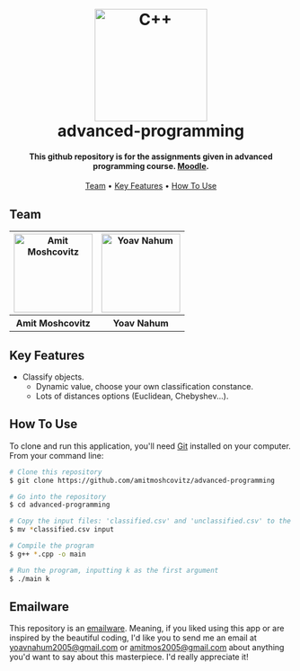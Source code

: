 
<h1 align="center">
  <br>
  <a href="https://github.com/amitmoshcovitz/advanced-programming"><img src="https://img.icons8.com/color/344/c-plus-plus-logo.png" alt="C++" width="200"></a>
  <br>
  advanced-programming
  <br>
</h1>

<h4 align="center">This github repository is for the assignments given in advanced programming course. <a href="https://lemida.biu.ac.il/course/view.php?id=71359" target="_blank">Moodle</a>.</h4>


<p align="center">
  <a href="#team">Team</a> •
  <a href="#key-features">Key Features</a> •
  <a href="#how-to-use">How To Use</a>
</p>



## Team
<table>
  <tr>
    <th style="text-align:center"><a href="https://github.com/amitmoshcovitz"><img src="https://avatars.githubusercontent.com/u/79401964?v=4" alt="Amit Moshcovitz" width="140" height="140"></a></th>
    <th style="text-align:center"><a href="https://github.com/YoavNahumus"><img src="https://avatars.githubusercontent.com/u/62788945?v=4" alt="Yoav Nahum" width="140" height="140"></a</th>
  </tr>
  <tr>
    <th>Amit Moshcovitz</td>
    <th>Yoav Nahum</td> 
  </tr>

</table>


## Key Features

* Classify objects.
  - Dynamic value, choose your own classification constance.
  - Lots of distances options (Euclidean, Chebyshev...).

## How To Use

To clone and run this application, you'll need [Git](https://git-scm.com) installed on your computer. From your command line:

```bash
# Clone this repository
$ git clone https://github.com/amitmoshcovitz/advanced-programming

# Go into the repository
$ cd advanced-programming

# Copy the input files: 'classified.csv' and 'unclassified.csv' to the 'input' folder
$ mv *classified.csv input

# Compile the program
$ g++ *.cpp -o main

# Run the program, inputting k as the first argument
$ ./main k
```

## Emailware

This repository is an [emailware](https://en.wiktionary.org/wiki/emailware). Meaning, if you liked using this app or are inspired by the beautiful coding, I'd like you to send me an email at <yoavnahum2005@gmail.com> or <amitmos2005@gmail.com> about anything you'd want to say about this masterpiece. I'd really appreciate it!
